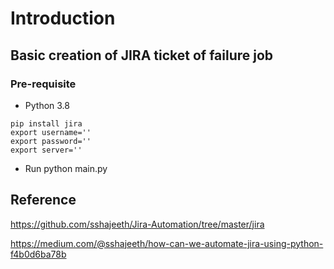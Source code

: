 # Introduction


## Basic creation of JIRA ticket of failure job

### Pre-requisite

- Python 3.8
```
pip install jira
export username=''
export password=''
export server=''
```

- Run python main.py

## Reference
https://github.com/sshajeeth/Jira-Automation/tree/master/jira

https://medium.com/@sshajeeth/how-can-we-automate-jira-using-python-f4b0d6ba78b

